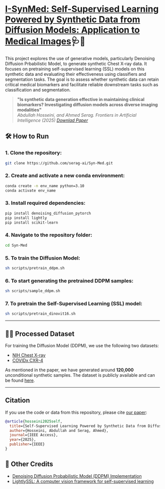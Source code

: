 # [I-SynMed: Self-Supervised Learning Powered by Synthetic Data from Diffusion Models: Application to Medical Images](https://ieeexplore.ieee.org/document/10945534)🩺🤖

This project explores the use of generative models, particularly Denoising Diffusion Prbabilistic Model, to generate synthetic Chest X-ray data. It focuses on pretraining self-supervised learning (SSL) models on this synthetic data and evaluating their effectiveness using classifiers and segmentation tasks. The goal is to assess whether synthetic data can retain critical medical biomarkers and facilitate reliable downstream tasks such as classification and segmentation.

> **"Is synthetic data generation effective in maintaining clinical biomarkers? Investigating diffusion models across diverse imaging modalities"**  
> *Abdullah Hosseini, and Ahmed Serag. Frontiers in Artificial Intelligence (2025)*
> *[Downlad Paper](https://www.frontiersin.org/journals/artificial-intelligence/articles/10.3389/frai.2024.1454441/full)*

## 🛠️ How to Run

### 1. Clone the repository:
```bash
git clone https://github.com/serag-ai/Syn-Med.git
```

### 2. Create and activate a new conda environment:
```bash
conda create -n env_name python=3.10
conda activate env_name
```

### 3. Install required dependencies:
```bash
pip install denoising_diffusion_pytorch
pip install lightly
pip install scikit-learn
```

### 4. Navigate to the repository folder:
```bash
cd Syn-Med
```

### 5. To train the Diffusion Model:
```bash
sh scripts/pretrain_ddpm.sh
```

### 6. To start generating the pretrained DDPM samples:
```bash
sh scripts/sample_ddpm.sh
```

### 7. To pretrain the Self-Supervised Learning (SSL) model:
```bash
sh scripts/pretrain_dinovit16.sh
```

---

## 🧑‍⚕️ Processed Dataset

For training the Diffusion Model (DDPM), we use the following two datasets:

- [NIH Chest X-ray](https://www.kaggle.com/datasets/nih-chest-xrays/data)
- [COVIDx CXR-4](https://www.kaggle.com/datasets/andyczhao/covidx-cxr2)

As mentioned in the paper, we have generated around **120,000** unconditional synthetic samples. The dataset is publicly available and can be found [here](https://huggingface.co/datasets/serag-ai/Synthetic-X-Ray-Dataset).

---

## Citation
If you use the code or data from this repository, please cite [our paper](https://ieeexplore.ieee.org/document/10945534): 

```bibtex
@article{hosseini2025self,
  title={Self-Supervised Learning Powered by Synthetic Data from Diffusion Models: Application to X-Ray Images},
  author={Hosseini, Abdullah and Serag, Ahmed},
  journal={IEEE Access},
  year={2025},
  publisher={IEEE}
}
``` 

## 🔗 Other Credits

- [Denoising Diffusion Probabilistic Model (DDPM) Implementation](https://github.com/lucidrains/denoising-diffusion-pytorch)
- [LightlySSL: A computer vision framework for self-supervised learning](https://github.com/lightly-ai/lightly)

